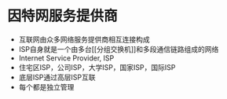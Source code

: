 # 因特网服务提供商

- 互联网由众多网络服务提供商相互连接构成
- ISP自身就是一个由多台[[分组交换机]]和多段通信链路组成的网络
- Internet Service Provider, ISP
- 住宅区ISP，公司ISP，大学ISP，国家ISP，国际ISP
- 底层ISP通过高层ISP互联
- 每个都是独立管理